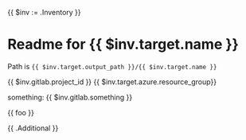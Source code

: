 {{ $inv := .Inventory }}

# Readme for {{ $inv.target.name }}

Path is `{{ $inv.target.output_path }}/{{ $inv.target.name }}`

{{ $inv.gitlab.project_id }}
{{ $inv.target.azure.resource_group}}

something: {{ $inv.gitlab.something }}

{{ foo }}

{{ .Additional }}

